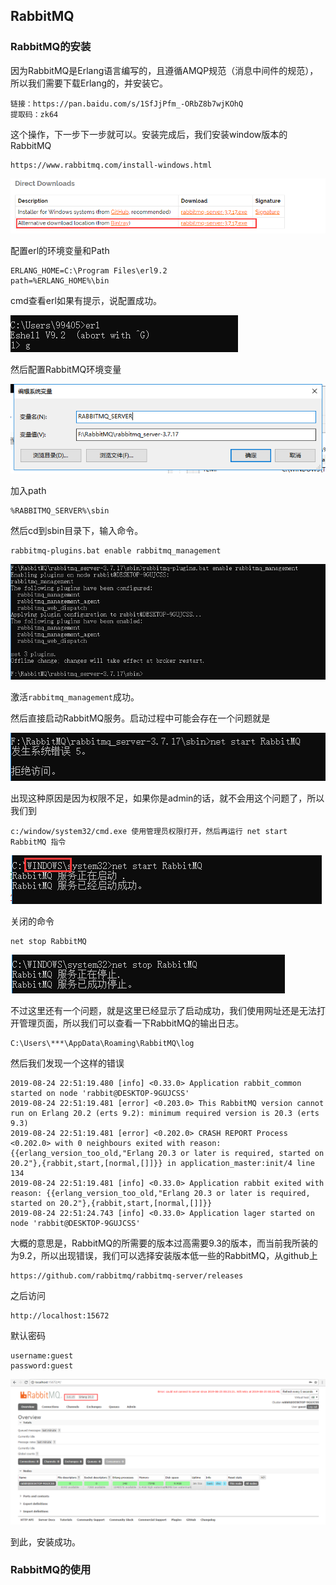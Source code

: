 ## RabbitMQ

### RabbitMQ的安装

因为RabbitMQ是Erlang语言编写的，且遵循AMQP规范（消息中间件的规范），所以我们需要下载Erlang的，并安装它。

```
链接：https://pan.baidu.com/s/1SfJjPfm_-ORbZ8b7wjKOhQ 
提取码：zk64 
```

这个操作，下一步下一步就可以。安装完成后，我们安装window版本的RabbitMQ

```
https://www.rabbitmq.com/install-windows.html
```

![1566657792893](./img/1566657792893.png)

配置erl的环境变量和Path

```
ERLANG_HOME=C:\Program Files\erl9.2
path=%ERLANG_HOME%\bin
```

cmd查看erl如果有提示，说配置成功。

![1566658489514](./img/1566658489514.png)

然后配置RabbitMQ环境变量

![1566658628749](./img/1566658628749.png)

加入path

```
%RABBITMQ_SERVER%\sbin
```

然后cd到sbin目录下，输入命令。

```
rabbitmq-plugins.bat enable rabbitmq_management
```

![1566659643922](./img/1566659643922.png)

激活`rabbitmq_management`成功。

然后直接启动RabbitMQ服务。启动过程中可能会存在一个问题就是

![1566660475853](./img/1566660475853.png)

出现这种原因是因为权限不足，如果你是admin的话，就不会用这个问题了，所以我们到

```
c:/window/system32/cmd.exe 使用管理员权限打开，然后再运行 net start RabbitMQ 指令
```

![1566660570126](./img/1566660570126.png)

关闭的命令

```
net stop RabbitMQ
```

![1566660752292](./img/1566660752292.png)

不过这里还有一个问题，就是这里已经显示了启动成功，我们使用网址还是无法打开管理页面，所以我们可以查看一下RabbitMQ的输出日志。

```
C:\Users\***\AppData\Roaming\RabbitMQ\log
```

然后我们发现一个这样的错误

```per
2019-08-24 22:51:19.480 [info] <0.33.0> Application rabbit_common started on node 'rabbit@DESKTOP-9GUJCSS'
2019-08-24 22:51:19.481 [error] <0.203.0> This RabbitMQ version cannot run on Erlang 20.2 (erts 9.2): minimum required version is 20.3 (erts 9.3)
2019-08-24 22:51:19.481 [error] <0.202.0> CRASH REPORT Process <0.202.0> with 0 neighbours exited with reason: {{erlang_version_too_old,"Erlang 20.3 or later is required, started on 20.2"},{rabbit,start,[normal,[]]}} in application_master:init/4 line 134
2019-08-24 22:51:19.481 [info] <0.33.0> Application rabbit exited with reason: {{erlang_version_too_old,"Erlang 20.3 or later is required, started on 20.2"},{rabbit,start,[normal,[]]}}
2019-08-24 22:51:24.743 [info] <0.33.0> Application lager started on node 'rabbit@DESKTOP-9GUJCSS'
```

大概的意思是，RabbitMQ的所需要的版本过高需要9.3的版本，而当前我所装的为9.2，所以出现错误，我们可以选择安装版本低一些的RabbitMQ，从github上

```
https://github.com/rabbitmq/rabbitmq-server/releases
```

之后访问

```
http://localhost:15672
```

默认密码

```
username:guest
password:guest
```

![1566663895308](./img/1566663895308.png)

到此，安装成功。

### RabbitMQ的使用

